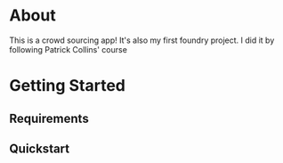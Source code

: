 # About

This is a crowd sourcing app! It's also my first foundry project. I did it by following Patrick Collins' course

# Getting Started

## Requirements

## Quickstart
